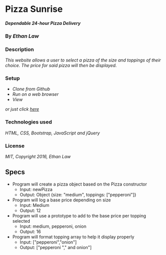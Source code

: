# Pizza Sunrise

#### _Dependable 24-hour Pizza Delivery_

### By _**Ethan Law**_

### Description

_This website allows a user to select a pizza of the size and toppings of their choice. The price for said pizza will then be displayed._

### Setup

* _Clone from Github_
* _Run on a web browser_
* _View_

_or just click [here](https://ejlaw01.github.io/pizza/)_

### Technologies used

_HTML, CSS, Bootstrap, JavaScript and jQuery_

### License

_MIT, Copyright 2016, Ethan Law_

## Specs

* Program will create a pizza object based on the Pizza constructor
  * Input: newPizza
  * Output: Object {size: "medium", toppings: ["pepperoni"]}
* Program will log a base price depending on size
  * Input: Medium
  * Output: 12
* Program will use a prototype to add to the base price per topping selected
  * Input: medium, pepperoni, onion
  * Output: 16
* Program will format topping array to help it display properly
  * Input: ["pepperoni","onion"]
  * Output: ["pepperoni "," and onion"]
